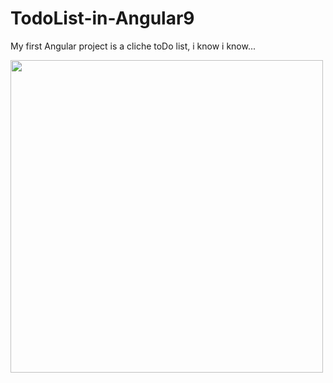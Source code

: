 # TodoList-in-Angular9
 My first Angular project is a cliche toDo list, i know i know...
 
 <img alt="" height="500" width="500" src="https://images.pexels.com/photos/1987301/pexels-photo-1987301.jpeg?auto=compress&cs=tinysrgb&dpr=1&w=500"/>
